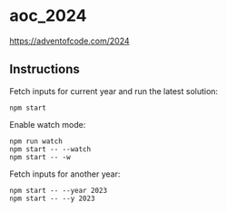 # aoc_2024

https://adventofcode.com/2024

## Instructions

Fetch inputs for current year and run the latest solution:

`npm start`

Enable watch mode:

```
npm run watch
npm start -- --watch
npm start -- -w
```

Fetch inputs for another year:

```
npm start -- --year 2023
npm start -- --y 2023
```
